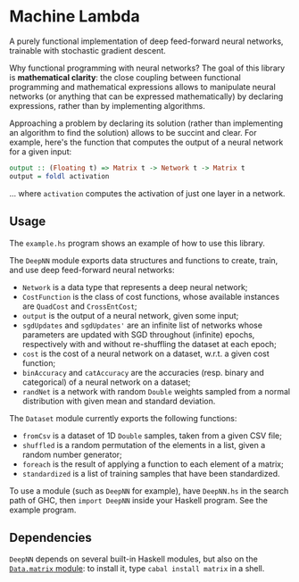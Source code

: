 # Machine Lambda

A purely functional implementation of deep feed-forward neural networks, trainable with stochastic gradient descent.

Why functional programming with neural networks? The goal of this library is **mathematical clarity**: the close coupling between functional programming and mathematical expressions allows to manipulate neural networks (or anything that can be expressed mathematically) by declaring expressions, rather than by implementing algorithms.

Approaching a problem by declaring its solution (rather than implementing an algorithm to find the solution) allows to be succint and clear. For example, here's the function that computes the output of a neural network for a given input:

```haskell
output :: (Floating t) => Matrix t -> Network t -> Matrix t
output = foldl activation
```

... where `activation` computes the activation of just one layer in a network.

## Usage

The `example.hs` program shows an example of how to use this library.

The `DeepNN` module exports data structures and functions to create, train, and use deep feed-forward neural networks:

* `Network` is a data type that represents a deep neural network;
* `CostFunction` is the class of cost functions, whose available instances are `QuadCost` and `CrossEntCost`;
* `output` is the output of a neural network, given some input;
* `sgdUpdates` and `sgdUpdates'` are an infinite list of networks whose parameters are updated with SGD throughout (infinite) epochs, respectively with and without re-shuffling the dataset at each epoch;
* `cost` is the cost of a neural network on a dataset, w.r.t. a given cost function;
* `binAccuracy` and `catAccuracy` are the accuracies (resp. binary and categorical) of a neural network on a dataset;
* `randNet` is a network with random `Double` weights sampled from a normal distribution with given mean and standard deviation.

The `Dataset` module currently exports the following functions:

* `fromCsv` is a dataset of 1D `Double` samples, taken from a given CSV file;
* `shuffled` is a random permutation of the elements in a list, given a random number generator;
* `foreach` is the result of applying a function to each element of a matrix;
* `standardized` is a list of training samples that have been standardized.

To use a module (such as `DeepNN` for example), have `DeepNN.hs` in the search path of GHC, then `import DeepNN` inside your Haskell program. See the example program.

## Dependencies

`DeepNN` depends on several built-in Haskell modules, but also on the [`Data.matrix` module](https://hackage.haskell.org/package/matrix-0.3.6.1/docs/Data-Matrix.html): to install it, type `cabal install matrix` in a shell.
